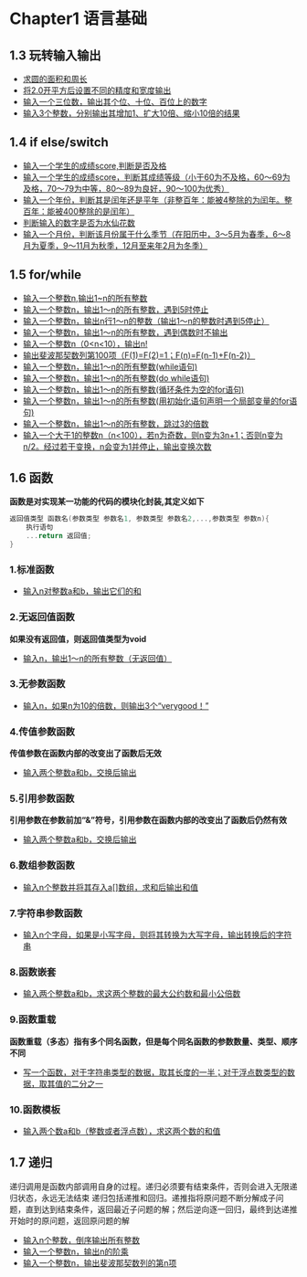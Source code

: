 # Chapter1  语言基础

## 1.3 玩转输入输出
- [求圆的面积和周长](01.cpp)
- [将2.0开平方后设置不同的精度和宽度输出](02.cpp)
- [输入一个三位数，输出其个位、十位、百位上的数字](03.cpp)
- [输入3个整数，分别输出其增加1、扩大10倍、缩小10倍的结果](04.cpp)
## 1.4 if else/switch
- [输入一个学生的成绩score,判断是否及格](05.cpp)
- [输入一个学生的成绩score，判断其成绩等级（小于60为不及格，60～69为及格，70～79为中等，80～89为良好，90～100为优秀）](06.cpp)
- [输入一个年份，判断其是闰年还是平年（非整百年：能被4整除的为闰年。整百年：能被400整除的是闰年）](07.cpp)
- [判断输入的数字是否为水仙花数](08.cpp)
- [输入一个月份，判断该月份属于什么季节（在阳历中，3～5月为春季，6～8月为夏季，9～11月为秋季，12月至来年2月为冬季）](09.cpp)
## 1.5 for/while
- [输入一个整数n,输出1~n的所有整数](10.cpp)
- [输入一个整数n，输出1～n的所有整数，遇到5时停止](11.cpp)
- [输入一个整数n，输出n行1～n的整数（输出1～n的整数时遇到5停止）](12.cpp)
- [输入一个整数n，输出1～n的所有整数，遇到偶数时不输出](13.cpp)
- [输入一个整数n（0<n<10），输出n!](14.cpp)
- [输出斐波那契数列第100项（F(1)=F(2)=1；F(n)=F(n-1)+F(n-2)）](15.cpp)
- [输入一个整数n，输出1～n的所有整数(while语句)](16.cpp)
- [输入一个整数n，输出1～n的所有整数(do while语句)](17.cpp)
- [输入一个整数n，输出1～n的所有整数(循环条件为空的for语句)](18.cpp)
- [输入一个整数n，输出1～n的所有整数(用初始化语句声明一个局部变量的for语句)](19.cpp)
- [输入一个整数n，输出1～n的所有整数，跳过3的倍数](20.cpp)
- [输入一个大于1的整数n（n<100），若n为奇数，则n变为3n+1；否则n变为n/2。经过若干变换，n会变为1并停止，输出变换次数](21.cpp)
## 1.6 函数
**函数是对实现某一功能的代码的模块化封装,其定义如下**
```c++
返回值类型 函数名(参数类型 参数名1, 参数类型 参数名2,...,参数类型 参数n){
    执行语句
    ...return 返回值;
}
```

### 1.标准函数
- [输入n对整数a和b，输出它们的和](22.cpp)
### 2.无返回值函数
**如果没有返回值，则返回值类型为void**
- [输入n，输出1～n的所有整数（无返回值）](23.cpp)
### 3.无参数函数
- [输入n，如果n为10的倍数，则输出3个“verygood！”](24.cpp)
### 4.传值参数函数
**传值参数在函数内部的改变出了函数后无效**
- [输入两个整数a和b，交换后输出](25.cpp)
### 5.引用参数函数
**引用参数在参数前加“&”符号，引用参数在函数内部的改变出了函数后仍然有效**
- [输入两个整数a和b，交换后输出](26.cpp)
### 6.数组参数函数
- [输入n个整数并将其存入a[]数组，求和后输出和值](27.cpp)
### 7.字符串参数函数
- [输入n个字母，如果是小写字母，则将其转换为大写字母，输出转换后的字符串](28.cpp)
### 8.函数嵌套
- [输入两个整数a和b，求这两个整数的最大公约数和最小公倍数](29.cpp)
### 9.函数重载
**函数重载（多态）指有多个同名函数，但是每个同名函数的参数数量、类型、顺序不同**
- [写一个函数，对于字符串类型的数据，取其长度的一半；对于浮点数类型的数据，取其值的二分之一](30.cpp)
### 10.函数模板
- [输入两个数a和b（整数或者浮点数），求这两个数的和值](31.cpp)
## 1.7 递归
递归调用是函数内部调用自身的过程。递归必须要有结束条件，否则会进入无限递归状态，永远无法结束
递归包括递推和回归。递推指将原问题不断分解成子问题，直到达到结束条件，返回最近子问题的解；然后逆向逐一回归，最终到达递推开始时的原问题，返回原问题的解
- [输入n个整数，倒序输出所有整数](32.cpp)
- [输入一个整数n，输出n的阶乘](33.cpp)
- [输入一个整数n，输出斐波那契数列的第n项](34.cpp)